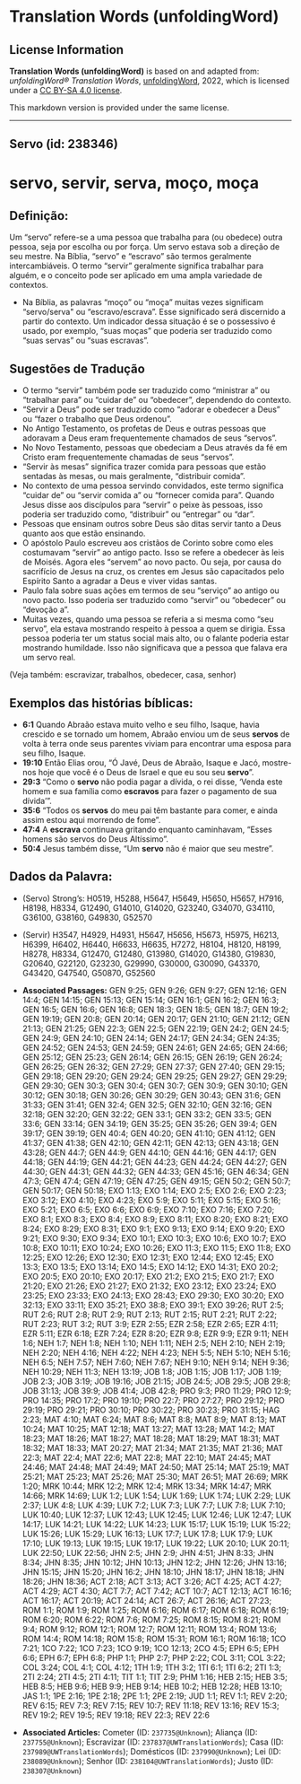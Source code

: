 # Translation Words (unfoldingWord)

## License Information

**Translation Words (unfoldingWord)** is based on and adapted from: _unfoldingWord® Translation Words_, [unfoldingWord](https://unfoldingword.org/utw), 2022, which is licensed under a [CC BY-SA 4.0 license](https://creativecommons.org/licenses/by-sa/4.0/legalcode.en).

This markdown version is provided under the same license.



--------------------------------

## Servo (id: 238346)

servo, servir, serva, moço, moça
================================

Definição:
----------

Um “servo” refere\-se a uma pessoa que trabalha para (ou obedece) outra pessoa, seja por escolha ou por força. Um servo estava sob a direção de seu mestre. Na Bíblia, “servo” e “escravo” são termos geralmente intercambiáveis. O termo “servir” geralmente significa trabalhar para alguém, e o conceito pode ser aplicado em uma ampla variedade de contextos.

* Na Bíblia, as palavras “moço” ou “moça” muitas vezes significam “servo/serva" ou “escravo/escrava”. Esse significado será discernido a partir do contexto. Um indicador dessa situação é se o possessivo é usado, por exemplo, “suas moças” que poderia ser traduzido como “suas servas” ou “suas escravas”.

Sugestões de Tradução
---------------------

* O termo “servir” também pode ser traduzido como “ministrar a” ou “trabalhar para” ou “cuidar de” ou “obedecer”, dependendo do contexto.
* “Servir a Deus” pode ser traduzido como “adorar e obedecer a Deus” ou “fazer o trabalho que Deus ordenou”.
* No Antigo Testamento, os profetas de Deus e outras pessoas que adoravam a Deus eram frequentemente chamados de seus “servos”.
* No Novo Testamento, pessoas que obedeciam a Deus através da fé em Cristo eram frequentemente chamadas de seus “servos”.
* “Servir às mesas” significa trazer comida para pessoas que estão sentadas às mesas, ou mais geralmente, “distribuir comida”.
* No contexto de uma pessoa servindo convidados, este termo significa “cuidar de” ou “servir comida a” ou “fornecer comida para”. Quando Jesus disse aos discípulos para “servir” o peixe às pessoas, isso poderia ser traduzido como, “distribuir” ou “entregar” ou “dar”.
* Pessoas que ensinam outros sobre Deus são ditas servir tanto a Deus quanto aos que estão ensinando.
* O apóstolo Paulo escreveu aos cristãos de Corinto sobre como eles costumavam “servir” ao antigo pacto. Isso se refere a obedecer às leis de Moisés. Agora eles “servem” ao novo pacto. Ou seja, por causa do sacrifício de Jesus na cruz, os crentes em Jesus são capacitados pelo Espírito Santo a agradar a Deus e viver vidas santas.
* Paulo fala sobre suas ações em termos de seu “serviço” ao antigo ou novo pacto. Isso poderia ser traduzido como “servir” ou “obedecer” ou “devoção a”.
* Muitas vezes, quando uma pessoa se referia a si mesma como “seu servo”, ela estava mostrando respeito à pessoa a quem se dirigia. Essa pessoa poderia ter um status social mais alto, ou o falante poderia estar mostrando humildade. Isso não significava que a pessoa que falava era um servo real.

(Veja também: escravizar, trabalhos, obedecer, casa, senhor)

Exemplos das histórias bíblicas:
--------------------------------

* **6:1** Quando Abraão estava muito velho e seu filho, Isaque, havia crescido e se tornado um homem, Abraão enviou um de seus **servos** de volta à terra onde seus parentes viviam para encontrar uma esposa para seu filho, Isaque.
* **19:10** Então Elias orou, “Ó Javé, Deus de Abraão, Isaque e Jacó, mostre\-nos hoje que você é o Deus de Israel e que eu sou seu **servo**”.
* **29:3** “Como o **servo** não podia pagar a dívida, o rei disse, ‘Venda este homem e sua família como **escravos** para fazer o pagamento de sua dívida’”.
* **35:6** “Todos os **servos** do meu pai têm bastante para comer, e ainda assim estou aqui morrendo de fome”.
* **47:4** A **escrava** continuava gritando enquanto caminhavam, “Esses homens são servos do Deus Altíssimo”.
* **50:4** Jesus também disse, “Um **servo** não é maior que seu mestre”.

Dados da Palavra:
-----------------

* (Servo) Strong’s: H0519, H5288, H5647, H5649, H5650, H5657, H7916, H8198, H8334, G12490, G14010, G14020, G23240, G34070, G34110, G36100, G38160, G49830, G52570
* (Servir) H3547, H4929, H4931, H5647, H5656, H5673, H5975, H6213, H6399, H6402, H6440, H6633, H6635, H7272, H8104, H8120, H8199, H8278, H8334, G12470, G12480, G13980, G14020, G14380, G19830, G20640, G22120, G23230, G29990, G30000, G30090, G43370, G43420, G47540, G50870, G52560

* **Associated Passages:** GEN 9:25; GEN 9:26; GEN 9:27; GEN 12:16; GEN 14:4; GEN 14:15; GEN 15:13; GEN 15:14; GEN 16:1; GEN 16:2; GEN 16:3; GEN 16:5; GEN 16:6; GEN 16:8; GEN 18:3; GEN 18:5; GEN 18:7; GEN 19:2; GEN 19:19; GEN 20:8; GEN 20:14; GEN 20:17; GEN 21:10; GEN 21:12; GEN 21:13; GEN 21:25; GEN 22:3; GEN 22:5; GEN 22:19; GEN 24:2; GEN 24:5; GEN 24:9; GEN 24:10; GEN 24:14; GEN 24:17; GEN 24:34; GEN 24:35; GEN 24:52; GEN 24:53; GEN 24:59; GEN 24:61; GEN 24:65; GEN 24:66; GEN 25:12; GEN 25:23; GEN 26:14; GEN 26:15; GEN 26:19; GEN 26:24; GEN 26:25; GEN 26:32; GEN 27:29; GEN 27:37; GEN 27:40; GEN 29:15; GEN 29:18; GEN 29:20; GEN 29:24; GEN 29:25; GEN 29:27; GEN 29:29; GEN 29:30; GEN 30:3; GEN 30:4; GEN 30:7; GEN 30:9; GEN 30:10; GEN 30:12; GEN 30:18; GEN 30:26; GEN 30:29; GEN 30:43; GEN 31:6; GEN 31:33; GEN 31:41; GEN 32:4; GEN 32:5; GEN 32:10; GEN 32:16; GEN 32:18; GEN 32:20; GEN 32:22; GEN 33:1; GEN 33:2; GEN 33:5; GEN 33:6; GEN 33:14; GEN 34:19; GEN 35:25; GEN 35:26; GEN 39:4; GEN 39:17; GEN 39:19; GEN 40:4; GEN 40:20; GEN 41:10; GEN 41:12; GEN 41:37; GEN 41:38; GEN 42:10; GEN 42:11; GEN 42:13; GEN 43:18; GEN 43:28; GEN 44:7; GEN 44:9; GEN 44:10; GEN 44:16; GEN 44:17; GEN 44:18; GEN 44:19; GEN 44:21; GEN 44:23; GEN 44:24; GEN 44:27; GEN 44:30; GEN 44:31; GEN 44:32; GEN 44:33; GEN 45:16; GEN 46:34; GEN 47:3; GEN 47:4; GEN 47:19; GEN 47:25; GEN 49:15; GEN 50:2; GEN 50:7; GEN 50:17; GEN 50:18; EXO 1:13; EXO 1:14; EXO 2:5; EXO 2:6; EXO 2:23; EXO 3:12; EXO 4:10; EXO 4:23; EXO 5:9; EXO 5:11; EXO 5:15; EXO 5:16; EXO 5:21; EXO 6:5; EXO 6:6; EXO 6:9; EXO 7:10; EXO 7:16; EXO 7:20; EXO 8:1; EXO 8:3; EXO 8:4; EXO 8:9; EXO 8:11; EXO 8:20; EXO 8:21; EXO 8:24; EXO 8:29; EXO 8:31; EXO 9:1; EXO 9:13; EXO 9:14; EXO 9:20; EXO 9:21; EXO 9:30; EXO 9:34; EXO 10:1; EXO 10:3; EXO 10:6; EXO 10:7; EXO 10:8; EXO 10:11; EXO 10:24; EXO 10:26; EXO 11:3; EXO 11:5; EXO 11:8; EXO 12:25; EXO 12:26; EXO 12:30; EXO 12:31; EXO 12:44; EXO 12:45; EXO 13:3; EXO 13:5; EXO 13:14; EXO 14:5; EXO 14:12; EXO 14:31; EXO 20:2; EXO 20:5; EXO 20:10; EXO 20:17; EXO 21:2; EXO 21:5; EXO 21:7; EXO 21:20; EXO 21:26; EXO 21:27; EXO 21:32; EXO 23:12; EXO 23:24; EXO 23:25; EXO 23:33; EXO 24:13; EXO 28:43; EXO 29:30; EXO 30:20; EXO 32:13; EXO 33:11; EXO 35:21; EXO 38:8; EXO 39:1; EXO 39:26; RUT 2:5; RUT 2:6; RUT 2:8; RUT 2:9; RUT 2:13; RUT 2:15; RUT 2:21; RUT 2:22; RUT 2:23; RUT 3:2; RUT 3:9; EZR 2:55; EZR 2:58; EZR 2:65; EZR 4:11; EZR 5:11; EZR 6:18; EZR 7:24; EZR 8:20; EZR 9:8; EZR 9:9; EZR 9:11; NEH 1:6; NEH 1:7; NEH 1:8; NEH 1:10; NEH 1:11; NEH 2:5; NEH 2:10; NEH 2:19; NEH 2:20; NEH 4:16; NEH 4:22; NEH 4:23; NEH 5:5; NEH 5:10; NEH 5:16; NEH 6:5; NEH 7:57; NEH 7:60; NEH 7:67; NEH 9:10; NEH 9:14; NEH 9:36; NEH 10:29; NEH 11:3; NEH 13:19; JOB 1:8; JOB 1:15; JOB 1:17; JOB 1:19; JOB 2:3; JOB 3:19; JOB 19:16; JOB 21:15; JOB 24:5; JOB 29:5; JOB 29:8; JOB 31:13; JOB 39:9; JOB 41:4; JOB 42:8; PRO 9:3; PRO 11:29; PRO 12:9; PRO 14:35; PRO 17:2; PRO 19:10; PRO 22:7; PRO 27:27; PRO 29:12; PRO 29:19; PRO 29:21; PRO 30:10; PRO 30:22; PRO 30:23; PRO 31:15; HAG 2:23; MAT 4:10; MAT 6:24; MAT 8:6; MAT 8:8; MAT 8:9; MAT 8:13; MAT 10:24; MAT 10:25; MAT 12:18; MAT 13:27; MAT 13:28; MAT 14:2; MAT 18:23; MAT 18:26; MAT 18:27; MAT 18:28; MAT 18:29; MAT 18:31; MAT 18:32; MAT 18:33; MAT 20:27; MAT 21:34; MAT 21:35; MAT 21:36; MAT 22:3; MAT 22:4; MAT 22:6; MAT 22:8; MAT 22:10; MAT 24:45; MAT 24:46; MAT 24:48; MAT 24:49; MAT 24:50; MAT 25:14; MAT 25:19; MAT 25:21; MAT 25:23; MAT 25:26; MAT 25:30; MAT 26:51; MAT 26:69; MRK 1:20; MRK 10:44; MRK 12:2; MRK 12:4; MRK 13:34; MRK 14:47; MRK 14:66; MRK 14:69; LUK 1:2; LUK 1:54; LUK 1:69; LUK 1:74; LUK 2:29; LUK 2:37; LUK 4:8; LUK 4:39; LUK 7:2; LUK 7:3; LUK 7:7; LUK 7:8; LUK 7:10; LUK 10:40; LUK 12:37; LUK 12:43; LUK 12:45; LUK 12:46; LUK 12:47; LUK 14:17; LUK 14:21; LUK 14:22; LUK 14:23; LUK 15:17; LUK 15:19; LUK 15:22; LUK 15:26; LUK 15:29; LUK 16:13; LUK 17:7; LUK 17:8; LUK 17:9; LUK 17:10; LUK 19:13; LUK 19:15; LUK 19:17; LUK 19:22; LUK 20:10; LUK 20:11; LUK 22:50; LUK 22:56; JHN 2:5; JHN 2:9; JHN 4:51; JHN 8:33; JHN 8:34; JHN 8:35; JHN 10:12; JHN 10:13; JHN 12:2; JHN 12:26; JHN 13:16; JHN 15:15; JHN 15:20; JHN 16:2; JHN 18:10; JHN 18:17; JHN 18:18; JHN 18:26; JHN 18:36; ACT 2:18; ACT 3:13; ACT 3:26; ACT 4:25; ACT 4:27; ACT 4:29; ACT 4:30; ACT 7:7; ACT 7:42; ACT 10:7; ACT 12:13; ACT 16:16; ACT 16:17; ACT 20:19; ACT 24:14; ACT 26:7; ACT 26:16; ACT 27:23; ROM 1:1; ROM 1:9; ROM 1:25; ROM 6:16; ROM 6:17; ROM 6:18; ROM 6:19; ROM 6:20; ROM 6:22; ROM 7:6; ROM 7:25; ROM 8:15; ROM 8:21; ROM 9:4; ROM 9:12; ROM 12:1; ROM 12:7; ROM 12:11; ROM 13:4; ROM 13:6; ROM 14:4; ROM 14:18; ROM 15:8; ROM 15:31; ROM 16:1; ROM 16:18; 1CO 7:21; 1CO 7:22; 1CO 7:23; 1CO 9:19; 1CO 12:13; 2CO 4:5; EPH 6:5; EPH 6:6; EPH 6:7; EPH 6:8; PHP 1:1; PHP 2:7; PHP 2:22; COL 3:11; COL 3:22; COL 3:24; COL 4:1; COL 4:12; 1TH 1:9; 1TH 3:2; 1TI 6:1; 1TI 6:2; 2TI 1:3; 2TI 2:24; 2TI 4:5; 2TI 4:11; TIT 1:1; TIT 2:9; PHM 1:16; HEB 2:15; HEB 3:5; HEB 8:5; HEB 9:6; HEB 9:9; HEB 9:14; HEB 10:2; HEB 12:28; HEB 13:10; JAS 1:1; 1PE 2:16; 1PE 2:18; 2PE 1:1; 2PE 2:19; JUD 1:1; REV 1:1; REV 2:20; REV 6:15; REV 7:3; REV 7:15; REV 10:7; REV 11:18; REV 13:16; REV 15:3; REV 19:2; REV 19:5; REV 19:18; REV 22:3; REV 22:6
* **Associated Articles:** Cometer (ID: `237735@Unknown`); Aliança (ID: `237755@Unknown`); Escravizar (ID: `237837@UWTranslationWords`); Casa (ID: `237989@UWTranslationWords`); Domésticos (ID: `237990@Unknown`); Lei (ID: `238089@Unknown`); Senhor (ID: `238104@UWTranslationWords`); Justo (ID: `238307@Unknown`)

